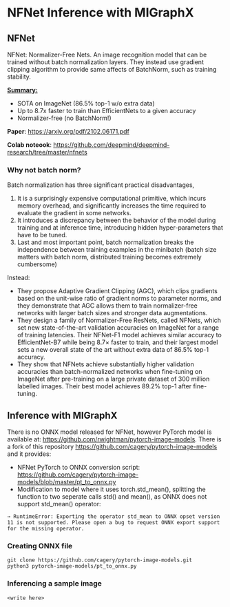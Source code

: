 # NFNet Inference with MIGraphX

## NFNet
NFNet: Normalizer-Free Nets. An image recognition model that can be trained without batch normalization layers. They instead use gradient clipping algorithm to provide same affects of BatchNorm, such as training stability.

<ins>**Summary:**</ins>
- SOTA on ImageNet (86.5% top-1 w/o extra data)
- Up to 8.7x faster to train than EfficientNets to a given accuracy
- Normalizer-free (no BatchNorm!)

**Paper**: https://arxiv.org/pdf/2102.06171.pdf

**Colab noteook**: https://github.com/deepmind/deepmind-research/tree/master/nfnets

### Why not batch norm?

Batch normalization has three significant practical disadvantages,

1. It is a surprisingly expensive computational primitive, which incurs memory overhead, and significantly increases the time required to evaluate the gradient in some networks.
2. It introduces a discrepancy between the behavior of the model during training and at inference time, introducing hidden hyper-parameters that have to be tuned.
3. Last and most important point, batch normalization breaks the independence between training examples in the minibatch (batch size matters with batch norm, distributed training becomes extremely cumbersome)

Instead:

- They propose Adaptive Gradient Clipping (AGC), which clips gradients based on the unit-wise ratio of gradient norms to parameter norms, and they demonstrate that AGC allows them to train normalizer-free networks with larger batch sizes and stronger data augmentations.
- They design a family of Normalizer-Free ResNets, called NFNets, which set new state-of-the-art validation accuracies on ImageNet for a range of training latencies. Their NFNet-F1 model achieves similar accuracy to EfficientNet-B7 while being 8.7× faster to train, and their largest model sets a new overall state of the art without extra data of 86.5% top-1 accuracy.
- They show that NFNets achieve substantially higher validation accuracies than batch-normalized networks when fine-tuning on ImageNet after pre-training on a large private dataset of 300 million labelled images. Their best model achieves 89.2% top-1 after fine-tuning.

## Inference with MIGraphX

There is no ONNX model released for NFNet, however PyTorch model is available at:
https://github.com/rwightman/pytorch-image-models. There is a fork of this repository https://github.com/cagery/pytorch-image-models and it provides:
* NFNet PyTorch to ONNX conversion script: https://github.com/cagery/pytorch-image-models/blob/master/pt_to_onnx.py
* Modification to model where it uses torch.std_mean(), splitting the function to two seperate calls std() and mean(), as ONNX does not support std_mean() operator:
```
→ RuntimeError: Exporting the operator std_mean to ONNX opset version 11 is not supported. Please open a bug to request ONNX export support for the missing operator.
```

### Creating ONNX file
```
git clone https://github.com/cagery/pytorch-image-models.git
python3 pytorch-image-models/pt_to_onnx.py
```

### Inferencing a sample image
```<write here>```

